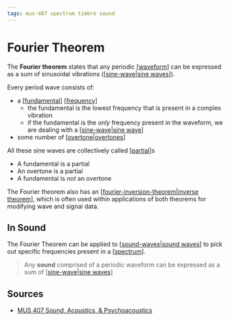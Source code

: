 ```yaml
---
tags: mus-407 spectrum timbre sound
---
```


# Fourier Theorem

The **Fourier theorem** states that any periodic [[waveform]] can be expressed as a sum of sinusoidal vibrations ([[sine-wave|sine waves]]).

Every period wave consists of:

- a [[fundamental]] [[frequency]]
  - the fundamental is the lowest frequency that is present in a complex vibration
  - if the fundamental is the _only_ frequency present in the waveform, we are dealing with a [[sine-wave|sine wave]]
- some number of [[overtone|overtones]]

All these sine waves are collectively called [[partial]]s

- A fundamental is a partial
- An overtone is a partial
- A fundamental is _not_ an overtone

The Fourier theorem also has an [[fourier-inversion-theorem|inverse theorem]], which is often used within applications of both theorems for modifying wave and signal data.

## In Sound

The Fourier Theorem can be applied to [[sound-waves|sound waves]] to pick out specific frequencies present in a [[spectrum]].

> Any **sound** comprised of a periodic waveform can be expressed as a sum of [[sine-wave|sine waves]]

## Sources

- [MUS 407 Sound, Acoustics, & Psychoacoustics](https://prezi.com/view/ZcqvwosFJCFJQtQrbP75/)

[//begin]: # "Autogenerated link references for markdown compatibility"
[waveform]: waveform "Waveform"
[sine-wave|sine waves]: sine-wave "Sine wave"
[fundamental]: fundamental "Fundamental"
[frequency]: frequency "Frequency"
[sine-wave|sine wave]: sine-wave "Sine wave"
[overtone|overtones]: overtone "Overtone"
[partial]: partial "Partial"
[fourier-inversion-theorem|inverse theorem]: fourier-inversion-theorem "Fourier Inversion Theorem"
[sound-waves|sound waves]: sound-waves "Sound Waves"
[spectrum]: spectrum "Spectrum"
[//end]: # "Autogenerated link references"

